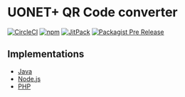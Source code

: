 # UONET+ QR Code converter

[![CircleCI](https://img.shields.io/circleci/project/github/wulkanowy/qr/master.svg?style=for-the-badge)](https://circleci.com/gh/wulkanowy/qr)
[![npm](https://img.shields.io/npm/v/@wulkanowy/qr-node.svg?style=for-the-badge)](https://www.npmjs.com/package/@wulkanowy/qr-node)
[![JitPack](https://img.shields.io/jitpack/v/wulkanowy/qr.svg?style=for-the-badge)](https://jitpack.io/#wulkanowy/qr)
[![Packagist Pre Release](https://img.shields.io/packagist/vpre/wulkanowy/qr.svg?style=for-the-badge)](https://packagist.org/packages/wulkanowy/qr)

## Implementations

- [Java](https://github.com/wulkanowy/qr/tree/master/jvm)
- [Node.js](https://github.com/wulkanowy/qr/tree/master/node)
- [PHP](https://github.com/wulkanowy/qr/tree/master/php)

